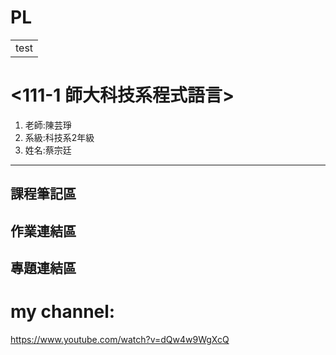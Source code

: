 # PL


<table>
    <tr>
        <td>test</td>
    </tr>
</table>

# <111-1 師大科技系程式語言> <red>

<ol>
<li>老師:陳芸琤</li>
<li>系級:科技系2年級</li>
<li>姓名:蔡宗廷</li>
</ol>
    
---------------------------- 

## 課程筆記區

## 作業連結區

## 專題連結區

# my channel:
https://www.youtube.com/watch?v=dQw4w9WgXcQ
